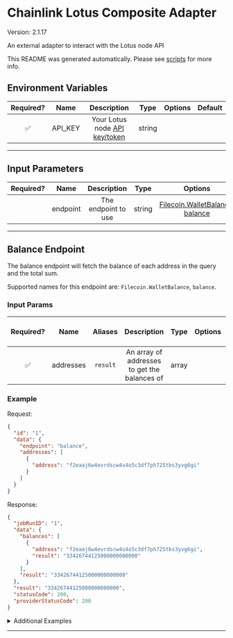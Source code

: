# Chainlink Lotus Composite Adapter

Version: 2.1.17

An external adapter to interact with the Lotus node API

This README was generated automatically. Please see [scripts](../../scripts) for more info.

## Environment Variables

| Required? |  Name   |                                            Description                                             |  Type  | Options | Default |
| :-------: | :-----: | :------------------------------------------------------------------------------------------------: | :----: | :-----: | :-----: |
|    ✅     | API_KEY | Your Lotus node [API key/token](https://docs.filecoin.io/build/lotus/api-tokens/#obtaining-tokens) | string |         |         |

---

## Input Parameters

| Required? |   Name   |     Description     |  Type  |                                  Options                                  |  Default  |
| :-------: | :------: | :-----------------: | :----: | :-----------------------------------------------------------------------: | :-------: |
|           | endpoint | The endpoint to use | string | [Filecoin.WalletBalance](#balance-endpoint), [balance](#balance-endpoint) | `balance` |

---

## Balance Endpoint

The balance endpoint will fetch the balance of each address in the query and the total sum.

Supported names for this endpoint are: `Filecoin.WalletBalance`, `balance`.

### Input Params

| Required? |   Name    | Aliases  |                 Description                  | Type  | Options | Default | Depends On | Not Valid With |
| :-------: | :-------: | :------: | :------------------------------------------: | :---: | :-----: | :-----: | :--------: | :------------: |
|    ✅     | addresses | `result` | An array of addresses to get the balances of | array |         |         |            |                |

### Example

Request:

```json
{
  "id": "1",
  "data": {
    "endpoint": "balance",
    "addresses": [
      {
        "address": "f2eaaj6w4evrdscw4s4o5c3df7ph725tbs3yvg6gi"
      }
    ]
  }
}
```

Response:

```json
{
  "jobRunID": "1",
  "data": {
    "balances": [
      {
        "address": "f2eaaj6w4evrdscw4s4o5c3df7ph725tbs3yvg6gi",
        "result": "33426744125000000000000"
      }
    ],
    "result": "33426744125000000000000"
  },
  "result": "33426744125000000000000",
  "statusCode": 200,
  "providerStatusCode": 200
}
```

<details>
<summary>Additional Examples</summary>

Request:

```json
{
  "id": "1",
  "data": {
    "endpoint": "balance",
    "addresses": [
      {
        "address": "f2eaaj6w4evrdscw4s4o5c3df7ph725tbs3yvg6gi"
      },
      {
        "address": "f225ey7bq53ur6sgrkxgf74hl2ftxkajupatwnmay"
      }
    ]
  }
}
```

Response:

```json
{
  "jobRunID": "1",
  "data": {
    "balances": [
      {
        "address": "f2eaaj6w4evrdscw4s4o5c3df7ph725tbs3yvg6gi",
        "result": "33426744125000000000000"
      },
      {
        "address": "f225ey7bq53ur6sgrkxgf74hl2ftxkajupatwnmay",
        "result": "850000000000000000"
      }
    ],
    "result": "33427594125000000000000"
  },
  "result": "33427594125000000000000",
  "statusCode": 200,
  "providerStatusCode": 200
}
```

Request:

```json
{
  "id": "1",
  "data": {
    "endpoint": "balance",
    "addresses": [
      {
        "address": "f2eaaj6w4evrdscw4s4o5c3df7ph725tbs3yvg6gi"
      },
      {
        "address": "f225ey7bq53ur6sgrkxgf74hl2ftxkajupatwnmay"
      }
    ]
  }
}
```

Response:

```json
{
  "jobRunID": "1",
  "data": {
    "balances": [
      {
        "address": "f2eaaj6w4evrdscw4s4o5c3df7ph725tbs3yvg6gi",
        "result": "33426744125000000000000"
      },
      {
        "address": "f225ey7bq53ur6sgrkxgf74hl2ftxkajupatwnmay",
        "result": "850000000000000000"
      }
    ],
    "result": "33427594125000000000000"
  },
  "result": "33427594125000000000000",
  "statusCode": 200,
  "providerStatusCode": 200
}
```

</details>

---

